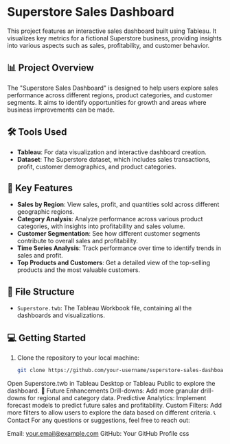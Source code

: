 # Superstore Sales Dashboard

This project features an interactive sales dashboard built using Tableau. It visualizes key metrics for a fictional Superstore business, providing insights into various aspects such as sales, profitability, and customer behavior.

## 📊 Project Overview

The "Superstore Sales Dashboard" is designed to help users explore sales performance across different regions, product categories, and customer segments. It aims to identify opportunities for growth and areas where business improvements can be made.

## 🛠 Tools Used

- **Tableau**: For data visualization and interactive dashboard creation.
- **Dataset**: The Superstore dataset, which includes sales transactions, profit, customer demographics, and product categories.

## 🚀 Key Features

- **Sales by Region**: View sales, profit, and quantities sold across different geographic regions.
- **Category Analysis**: Analyze performance across various product categories, with insights into profitability and sales volume.
- **Customer Segmentation**: See how different customer segments contribute to overall sales and profitability.
- **Time Series Analysis**: Track performance over time to identify trends in sales and profit.
- **Top Products and Customers**: Get a detailed view of the top-selling products and the most valuable customers.

## 📂 File Structure

- `Superstore.twb`: The Tableau Workbook file, containing all the dashboards and visualizations.

## 💻 Getting Started

1. Clone the repository to your local machine:
   ```bash
   git clone https://github.com/your-username/superstore-sales-dashboard.git
Open Superstore.twb in Tableau Desktop or Tableau Public to explore the dashboard.
🎯 Future Enhancements
Drill-downs: Add more granular drill-downs for regional and category data.
Predictive Analytics: Implement forecast models to predict future sales and profitability.
Custom Filters: Add more filters to allow users to explore the data based on different criteria.
📞 Contact
For any questions or suggestions, feel free to reach out:

Email: your.email@example.com
GitHub: Your GitHub Profile
css